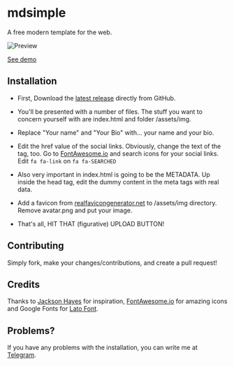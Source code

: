 # mdsimple
A free modern template for the web.

![Preview](https://capella.pics/3d022d5d-11e2-4daf-9b9a-8eaf453aaefd)

[See demo](https://kurilov.site)

## Installation

* First, Download the [latest release](https://github.com/anton0kurilov/mdsimple/releases/) directly from GitHub.

* You'll be presented with a number of files. The stuff you want to concern yourself with are index.html and folder /assets/img.

* Replace "Your name" and "Your Bio" with... your name and your bio.

* Edit the href value of the social links. Obviously, change the text of the tag, too. Go to [FontAwesome.io](http://fontawesome.io/icons/) and search icons for your social links. Edit ```fa fa-link``` on ```fa fa-SEARCHED```

* Also very important in index.html is going to be the METADATA. Up inside the head tag, edit the dummy content in the meta tags with real data.

* Add a favicon from [realfavicongenerator.net](realfavicongenerator.net) to /assets/img directory. Remove avatar.png and put your image.

* That's all, HIT THAT (figurative) UPLOAD BUTTON!

## Contributing
Simply fork, make your changes/contributions, and create a pull request!

## Credits

Thanks to [Jackson Hayes](https://github.com/jacksonhvisuals) for inspiration, [FontAwesome.io](http://fontawesome.io/icons/) for amazing icons and Google Fonts for [Lato Font](https://fonts.google.com/specimen/Lato).

## Problems?

If you have any problems with the installation, you can write me at [Telegram](https://t.me/anton0kurilov).

